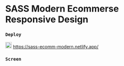 # SASS Modern Ecommerse Responsive Design

 ### `Deploy` 

<img src="https://www.svgrepo.com/show/376339/netlify.svg" ald="Cloud Image" widt='20' height='20' />  https://sass-ecomm-modern.netlify.app/

### `Screen`  </br>

